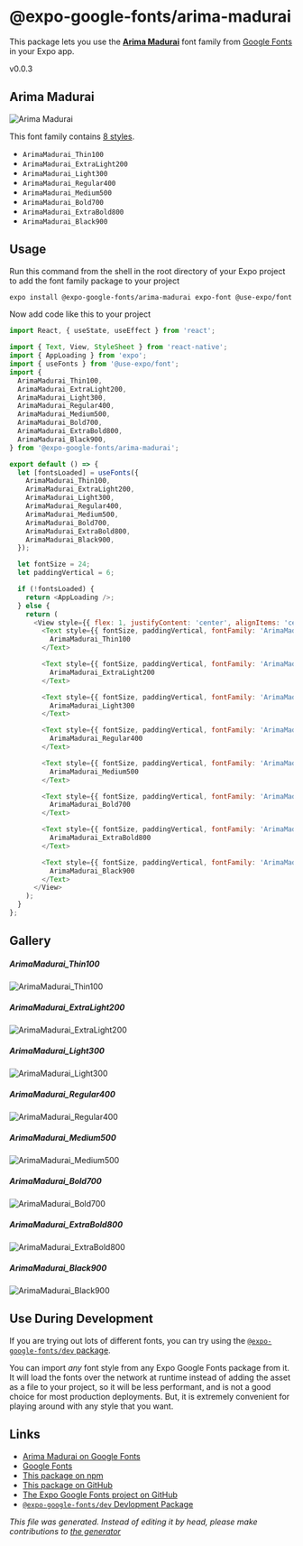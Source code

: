 # @expo-google-fonts/arima-madurai

This package lets you use the [**Arima Madurai**](https://fonts.google.com/specimen/Arima+Madurai) font family from [Google Fonts](https://fonts.google.com/) in your Expo app.

v0.0.3

## Arima Madurai

![Arima Madurai](./font-family.png)

This font family contains [8 styles](#gallery).

- `ArimaMadurai_Thin100`
- `ArimaMadurai_ExtraLight200`
- `ArimaMadurai_Light300`
- `ArimaMadurai_Regular400`
- `ArimaMadurai_Medium500`
- `ArimaMadurai_Bold700`
- `ArimaMadurai_ExtraBold800`
- `ArimaMadurai_Black900`

## Usage

Run this command from the shell in the root directory of your Expo project to add the font family package to your project
```sh
expo install @expo-google-fonts/arima-madurai expo-font @use-expo/font
```

Now add code like this to your project
```js
import React, { useState, useEffect } from 'react';

import { Text, View, StyleSheet } from 'react-native';
import { AppLoading } from 'expo';
import { useFonts } from '@use-expo/font';
import {
  ArimaMadurai_Thin100,
  ArimaMadurai_ExtraLight200,
  ArimaMadurai_Light300,
  ArimaMadurai_Regular400,
  ArimaMadurai_Medium500,
  ArimaMadurai_Bold700,
  ArimaMadurai_ExtraBold800,
  ArimaMadurai_Black900,
} from '@expo-google-fonts/arima-madurai';

export default () => {
  let [fontsLoaded] = useFonts({
    ArimaMadurai_Thin100,
    ArimaMadurai_ExtraLight200,
    ArimaMadurai_Light300,
    ArimaMadurai_Regular400,
    ArimaMadurai_Medium500,
    ArimaMadurai_Bold700,
    ArimaMadurai_ExtraBold800,
    ArimaMadurai_Black900,
  });

  let fontSize = 24;
  let paddingVertical = 6;

  if (!fontsLoaded) {
    return <AppLoading />;
  } else {
    return (
      <View style={{ flex: 1, justifyContent: 'center', alignItems: 'center' }}>
        <Text style={{ fontSize, paddingVertical, fontFamily: 'ArimaMadurai_Thin100' }}>
          ArimaMadurai_Thin100
        </Text>

        <Text style={{ fontSize, paddingVertical, fontFamily: 'ArimaMadurai_ExtraLight200' }}>
          ArimaMadurai_ExtraLight200
        </Text>

        <Text style={{ fontSize, paddingVertical, fontFamily: 'ArimaMadurai_Light300' }}>
          ArimaMadurai_Light300
        </Text>

        <Text style={{ fontSize, paddingVertical, fontFamily: 'ArimaMadurai_Regular400' }}>
          ArimaMadurai_Regular400
        </Text>

        <Text style={{ fontSize, paddingVertical, fontFamily: 'ArimaMadurai_Medium500' }}>
          ArimaMadurai_Medium500
        </Text>

        <Text style={{ fontSize, paddingVertical, fontFamily: 'ArimaMadurai_Bold700' }}>
          ArimaMadurai_Bold700
        </Text>

        <Text style={{ fontSize, paddingVertical, fontFamily: 'ArimaMadurai_ExtraBold800' }}>
          ArimaMadurai_ExtraBold800
        </Text>

        <Text style={{ fontSize, paddingVertical, fontFamily: 'ArimaMadurai_Black900' }}>
          ArimaMadurai_Black900
        </Text>
      </View>
    );
  }
};

```

## Gallery

##### ArimaMadurai_Thin100
![ArimaMadurai_Thin100](./20fe984789a290b9c540b82d788511cf37e7dcb0c94a3f808ed8a9980ce92262.ttf.png)

##### ArimaMadurai_ExtraLight200
![ArimaMadurai_ExtraLight200](./4ea122a5616110be9d6b0719ff9a8e5d87a5bb067671e53f60e9e2f34151a054.ttf.png)

##### ArimaMadurai_Light300
![ArimaMadurai_Light300](./e9bb6dffdcb0e85ac571c284727a1ff484951f065ccff0e42668f232709bcfd0.ttf.png)

##### ArimaMadurai_Regular400
![ArimaMadurai_Regular400](./72a8a5252b9293d6af843e90bdda0f995b86531cb25d7a2489b5b58e7c495575.ttf.png)

##### ArimaMadurai_Medium500
![ArimaMadurai_Medium500](./b608979162b4bce202e22f3cba5768ef3c5f96294c41e1d36229b02393a70cf7.ttf.png)

##### ArimaMadurai_Bold700
![ArimaMadurai_Bold700](./f9809fc1ba075315f2526aba738bb8c4bfb8af33451d402a57eae3edbdbe45b6.ttf.png)

##### ArimaMadurai_ExtraBold800
![ArimaMadurai_ExtraBold800](./030889c403dcab9b3a79394ed59d1d1da7d0dbafae26fc8c6d1b870d7732c997.ttf.png)

##### ArimaMadurai_Black900
![ArimaMadurai_Black900](./25561cbe875f9bad0c96c060f2a1f8108ba709366496e68ff510efdf5930429f.ttf.png)


## Use During Development

If you are trying out lots of different fonts, you can try using the [`@expo-google-fonts/dev` package](https://www.npmjs.com/package/@expo-google-fonts/dev).

You can import *any* font style from any Expo Google Fonts package from it. It will load the fonts
over the network at runtime instead of adding the asset as a file to your project, so it will be 
less performant, and is not a good choice for most production deployments. But, it is extremely convenient
for playing around with any style that you want.

## Links

- [Arima Madurai on Google Fonts](https://fonts.google.com/specimen/Arima+Madurai)
- [Google Fonts](https://fonts.google.com/)
- [This package on npm](https://www.npmjs.com/package/@expo-google-fonts/arima-madurai)
- [This package on GitHub](https://github.com/expo/google-fonts/tree/master/font-packages/arima-madurai)
- [The Expo Google Fonts project on GitHub](https://github.com/expo/google-fonts)
- [`@expo-google-fonts/dev` Devlopment Package](https://github.com/expo/google-fonts/tree/master/font-packages/dev)


*This file was generated. Instead of editing it by head, please make contributions to [the generator](https://github.com/expo/google-fonts/tree/master/packages/generator)*
